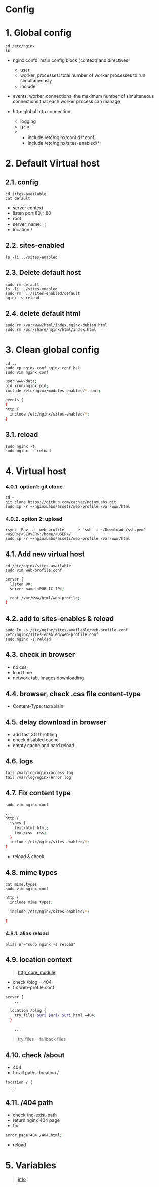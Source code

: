 # Config  <!-- omit in toc -->



# 1. Global config
```
cd /etc/nginx
ls
```
- nginx.confd: main config block (context) and directives
  - user
  - worker_processes: total number of worker processes to run simultaneously
  - include

- events: worker_connections, the maximum number of simultaneous connections that each worker process can manage.

- http: global http connection
  - logging
  - gzip
  -
	-	include /etc/nginx/conf.d/*.conf;
	- include /etc/nginx/sites-enabled/*;

# 2. Default Virtual host
## 2.1. config
```
cd sites-available
cat default
```
- server context
- listen port 80, ::80
- root
- server_name: _;
- location /


## 2.2. sites-enabled
```
ls -li ../sites-enabled
```


## 2.3. Delete default host
```
sudo rm default
ls -li ../sites-enabled
sudo rm  ../sites-enabled/default
nginx -s reload
```


## 2.4. delete default html
```
sudo rm /var/www/html/index.nginx-debian.html
sudo rm /usr/share/nginx/html/index.html
```

# 3. Clean global config
```
cd ..
sudo cp nginx.conf nginx.conf.bak
sudo vim nginx.conf
```
```sh
user www-data;
pid /run/nginx.pid;
include /etc/nginx/modules-enabled/*.conf;

events {
}
http {
  include /etc/nginx/sites-enabled/*;
}

```

## 3.1. reload
```
sudo nginx -t
sudo nginx -s reload
```

# 4. Virtual host
### 4.0.1. option1: git clone
```
cd ~
git clone https://github.com/cachac/nginxLabs.git
sudo cp -r ~/nginxLabs/assets/web-profile /var/www/html
```
### 4.0.2. option 2: upload
```
rsync -Pav -a  web-profile     -e 'ssh -i ~/Downloads/ssh.pem' <USER>@<SERVER>:/home/<USER>/
sudo cp -r ~/nginxLabs/assets/web-profile /var/www/html
```

## 4.1. Add new virtual host
```
cd /etc/nginx/sites-available
sudo vim web-profile.conf
```
```sh
server {
  listen 80;
  server_name <PUBLIC_IP>;

  root /var/www/html/web-profile;
}
```
## 4.2. add to sites-enables & reload
```
sudo ln -s /etc/nginx/sites-available/web-profile.conf /etc/nginx/sites-enabled/web-profile.conf
sudo nginx -s reload
```

## 4.3. check in browser
- no css
- load time
- network tab, images downloading

## 4.4. browser, check .css file content-type
- Content-Type: text/plain

## 4.5. delay download in browser
- add fast 3G throttling
- check disabled cache
- empty cache and hard reload

## 4.6. logs
```
tail /var/log/nginx/access.log
tail /var/log/nginx/error.log
```

## 4.7. Fix content type
```
sudo vim nginx.conf
```
```sh
...
http {
  types {
    text/html html;
    text/css  css;
  }
  include /etc/nginx/sites-enabled/*;
}
```
- reload & check

## 4.8. mime types
```
cat mime.types
sudo vim nginx.conf
```
```sh
http {
  include mime.types;

  include /etc/nginx/sites-enabled/*;

}
```
### 4.8.1. alias reload
```
alias nr="sudo nginx -s reload"
```


## 4.9. location context
> [http_core_module](https://nginx.org/en/docs/http/ngx_http_core_module.html#location)

- check /blog = 404
- fix web-profile.conf

```sh
server {
	...

  location /blog {
    try_files $uri $uri/ $uri.html =404;
  }

	...
```
> try_files = fallback files


## 4.10. check /about
- 404
- fix all paths: location /
```sh
location / {
  ...
```

## 4.11. /404 path
- check /no-exist-path
- return nginx 404 page
- fix
```sh
error_page 404 /404.html;
```
- reload


# 5. Variables
> [info](https://nginx.org/en/docs/varindex.html)

